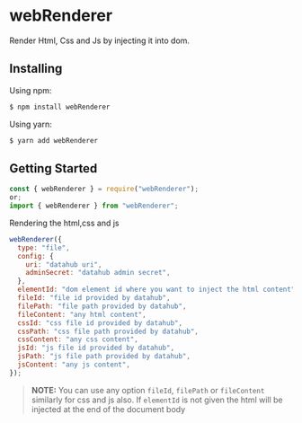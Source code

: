 # webRenderer

Render Html, Css and Js by injecting it into dom.

## Installing

Using npm:

```bash
$ npm install webRenderer
```

Using yarn:

```bash
$ yarn add webRenderer
```

## Getting Started

```js
const { webRenderer } = require("webRenderer");
or;
import { webRenderer } from "webRenderer";
```

Rendering the html,css and js

```js
webRenderer({
  type: "file",
  config: {
    uri: "datahub uri",
    adminSecret: "datahub admin secret",
  },
  elementId: "dom element id where you want to inject the html content",
  fileId: "file id provided by datahub",
  filePath: "file path provided by datahub",
  fileContent: "any html content",
  cssId: "css file id provided by datahub",
  cssPath: "css file path provided by datahub",
  cssContent: "any css content",
  jsId: "js file id provided by datahub",
  jsPath: "js file path provided by datahub",
  jsContent: "any js content",
});
```

> **NOTE:** You can use any option `fileId`, `filePath` or `fileContent` similarly for css and js also.
> If `elementId` is not given the html will be injected at the end of the document body
